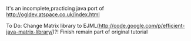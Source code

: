 It's an incomplete,practicing java port of http://ogldev.atspace.co.uk/index.html

To Do:
Change Matrix library to EJML(http://code.google.com/p/efficient-java-matrix-library/)?!
Finish remain part of original tutorial
